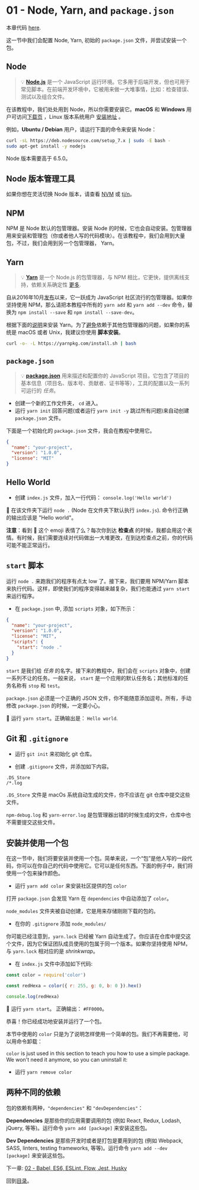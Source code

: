 # 01 - Node, Yarn, and `package.json`

本章代码 [here](https://github.com/verekia/js-stack-walkthrough/tree/master/01-node-yarn-package-json).

这一节中我们会配置 Node, Yarn, 初始的 `package.json` 文件，并尝试安装一个包。

## Node

> 💡 **[Node.js](https://nodejs.org/)** 是一个 JavaScript 运行环境。它多用于后端开发，但也可用于常见脚本。在前端开发环境中，它被用来做一大堆事情，比如：检查错误、测试以及组合文件。

在该教程中，我们处处用到 Node，所以你需要安装它。**macOS** 和 **Windows** 用户可访问[下载页](https://nodejs.org/en/download/current/) ，Linux 版本系统用户 [安装地址](https://nodejs.org/en/download/package-manager/) 。



例如，**Ubuntu / Debian** 用户，请运行下面的命令来安装 Node：

```sh
curl -sL https://deb.nodesource.com/setup_7.x | sudo -E bash -
sudo apt-get install -y nodejs
```

Node 版本需要高于 6.5.0。

## Node 版本管理工具

如果你想在灵活切换 Node 版本，请查看 [NVM](https://github.com/creationix/nvm) 或 [tj/n](https://github.com/tj/n)。

## NPM

NPM 是 Node 默认的包管理器。安装 Node 的时候，它也会自动安装。包管理器用来安装和管理包（你或者他人写的代码模块）。在该教程中，我们会用到大量包，不过，我们会用到另一个包管理器， Yarn。

## Yarn


> 💡 **[Yarn](https://yarnpkg.com/)** 是一个 Node.js 的包管理器，与 NPM 相比，它更快，提供离线支持，依赖关系确定性 [更多](https://yarnpkg.com/en/docs/yarn-lock).

自从2016年10月[发布](https://code.facebook.com/posts/1840075619545360)以来，它一跃成为 JavaScript 社区流行的包管理器。如果你坚持使用 NPM，那么请把本教程中所有的 `yarn add` 和 `yarn add --dev` 命令，替换为 `npm install --save` 和 `npm install --save-dev`。

根据下面的[说明](https://yarnpkg.com/en/docs/install)来安装 Yarn。为了[避免](https://github.com/yarnpkg/yarn/issues/1505)依赖于其他包管理器的问题，如果你的系统是 macOS 或者 Unix，我建议你使用 **脚本安装**。

```sh
curl -o- -L https://yarnpkg.com/install.sh | bash
```

## `package.json`

> 💡 **[package.json](https://yarnpkg.com/en/docs/package-json)** 用来描述和配置你的 JavaScript 项目。它包含了项目的基本信息（项目名、版本号、贡献者、证书等等），工具的配置以及一系列可运行的 *任务*。

- 创建一个新的工作文件夹， `cd` 进入。
- 运行 `yarn init` 回答问题(或者运行 `yarn init -y` 跳过所有问题)来自动创建 `package.json` 文件。

下面是一个初始化的 `package.json` 文件，我会在教程中使用它。

```json
{
  "name": "your-project",
  "version": "1.0.0",
  "license": "MIT"
}
```

## Hello World

- 创建 `index.js` 文件，加入一行代码： `console.log('Hello world')`

🏁 在该文件夹下运行 `node .` (Node 在文件夹下默认执行 `index.js`). 命令行正确的输出应该是 "Hello world"。

**注意**：看到 🏁 这个 emoji 表情了么？每次你到达 **检查点** 的时候，我都会用这个表情。有时候，我们需要连续对代码做出一大堆更改，在到达检查点之前，你的代码可能不能正常运行。

## `start` 脚本

运行 `node .` 来跑我们的程序有点太 low 了。接下来，我们要用 NPM/Yarn 脚本来执行代码。这样，即使我们的程序变得越来越复杂，我们也能通过 `yarn start` 来运行程序。

- 在 `package.json` 中, 添加 `scripts` 对象，如下所示：

```json
{
  "name": "your-project",
  "version": "1.0.0",
  "license": "MIT",
  "scripts": {
    "start": "node ."
  }
}
```

`start` 是我们给 *任务* 的名字。接下来的教程中，我们会在 `scripts` 对象中，创建一系列不让的任务。一般来说， `start` 是一个应用的默认任务名；其他标准的任务名称有 `stop` 和 `test`。

`package.json` 必须是一个正确的 JSON  文件，你不能随意添加逗号。所有，手动修改 `package.json` 的时候，一定要小心。

🏁 运行 `yarn start`。正确输出是： `Hello world`.

## Git 和 `.gitignore`

- 运行 `git init` 来初始化 git 仓库。

- 创建 `.gitignore` 文件，并添加如下内容。

```gitignore
.DS_Store
/*.log
```

`.DS_Store` 文件是 macOs 系统自动生成的文件，你不应该在 git 仓库中提交这些文件。

`npm-debug.log` 和 `yarn-error.log` 是包管理器出错的时候生成的文件，仓库中也不需要提交这些文件。

## 安装并使用一个包

在这一节中，我们将要安装并使用一个包。简单来说，一个“包”是他人写的一段代码，你可以在你自己的代码中使用它。它可以是任何东西。下面的例子中，我们将使用一个包来操作颜色。

- 运行 `yarn add color` 来安装社区提供的包 `color`

打开 `package.json` 会发现 Yarn 在 `dependencies` 中自动添加了 `color`。

`node_modules` 文件夹被自动创建，它是用来存储刚刚下载的包的。

- 在你的 `.gitignore` 添加 `node_modules/`

你可能已经注意到，`yarn.lock` 已经被 Yarn 自动生成了。你应该在仓库中提交这个文件，因为它保证团队成员使用的包属于同一个版本。如果你坚持使用 NPM，与 `yarn.lock` 相对应的是 *shrinkwrap*。

- 在 `index.js` 文件中添加如下代码:

```js
const color = require('color')

const redHexa = color({ r: 255, g: 0, b: 0 }).hex()

console.log(redHexa)
```

🏁 运行 `yarn start`。 正确输出： `#FF0000`。

恭喜！你已经成功地安装并运行了一个包。

本节中使用的 `color` 只是为了说明怎样使用一个简单的包。我们不再需要他，可以用命令卸载：

`color` is just used in this section to teach you how to use a simple package. We won't need it anymore, so you can uninstall it:

- 运行 `yarn remove color`

## 两种不同的依赖

包的依赖有两种，`"dependencies"` 和 `"devDependencies"`：


**Dependencies** 是那些你的应用需要调用的包 (例如 React, Redux, Lodash, jQuery, 等等)。运行命令 `yarn add [package]` 来安装这些包。

**Dev Dependencies** 是那些开发时或者是打包是要用到的包 (例如 Webpack, SASS, linters, testing frameworks, 等等)。运行命令 `yarn add --dev [package]` 来安装这些包。

下一章: [02 - Babel, ES6, ESLint, Flow, Jest, Husky](02-babel-es6-eslint-flow-jest-husky.md#readme)

回到[目录](https://github.com/verekia/js-stack-from-scratch#table-of-contents)。
